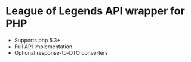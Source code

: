 League of Legends API wrapper for PHP
=====================================

- Supports php 5.3+
- Full API implementation
- Optional response-to-DTO converters